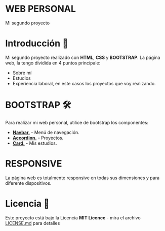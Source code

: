 # WEB PERSONAL 
Mi segundo proyecto

# Introducción 🚀
Mi segundo proyecto realizado con **HTML**, **CSS** y **BOOTSTRAP**.
La página web, la tengo dividida en 4 puntos principale:
- Sobre mí
- Estudios
- Experiencia laboral, en este casos los proyectos que voy realizando.


# BOOTSTRAP 🛠️
Para realizar mi web personal, utilice de bootstrap los componentes:
- [**Navbar.**](https://getbootstrap.com/docs/5.0/components/navbar/) - Menú de navegación.
- [**Accordion.**](https://getbootstrap.com/docs/5.0/components/accordion/) - Proyectos.
- [**Card.**](https://getbootstrap.com/docs/5.0/components/card/) - Mis estudios.

# RESPONSIVE
La página web es totalmente responsive en todas sus dimensiones y para diferente dispositivos.


# Licencia 📄

Este proyecto está bajo la Licencia **MIT Licence** - mira el archivo [LICENSE.md](LICENSE.md) para detalles